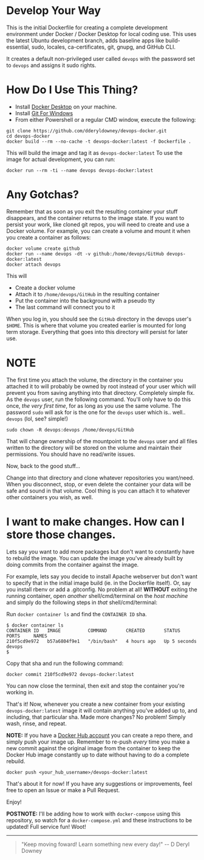 # Develop Your Way
This is the initial Dockerfile for creating a complete development
environment under Docker / Docker Desktop for local coding use.
This uses the latest Ubuntu development branch, adds baseline apps
like build-essential, sudo, locales, ca-certificates, git, gnupg, and GitHub CLI.

It creates a default non-privileged user called `devops` with the
password set to `devops` and assigns it sudo rights.

# How Do I Use This Thing?

- Install [Docker Desktop](https://www.docker.com/products/docker-desktop/) on your machine.
- Install [Git For Windows](https://git-scm.com/download/win)
- From either Powershell or a regular CMD window, execute the following:

```
git clone https://github.com/dderyldowney/devops-docker.git
cd devops-docker
docker build --rm --no-cache -t devops-docker:latest -f Dockerfile .
```

This will build the image and tag it as `devops-docker:latest`
To use the image for actual development, you can run:

```
docker run --rm -ti --name devops devops-docker:latest
```

# Any Gotchas?
Remember that as soon as you exit the resulting container your stuff disappears, and the
container returns to the image state. If you want to persist your work, like cloned git repos,
you will need to create and use a Docker volume. For example, you can create a volume and mount
it when you create a container as follows:

```
docker volume create github
docker run --name devops -dt -v github:/home/devops/GitHub devops-docker:latest
docker attach devops
```
This will
  - Create a docker volume
  - Attach it to `/home/devops/GitHub` in the resulting container
  - Put the container into the background with a pseudo tty
  - The last command will connect you to it

When you log in, you should see the `GitHub` directory in the devops user's `$HOME`.
This is where that volume you created earlier is mounted for long term storage.
Everything that goes into this directory will persist for later use.

# NOTE
The first time you attach the volume, the directory in the container you attached it to
will probably be owned by root instead of your user which will prevent you from saving anything
into that directory. Completely simple fix. As the `devops` user, run the following command.
You'll only have to do this once, _the very first time_, for as long as you use the same volume. 
The password `sudo` will ask for is the one for the `devops` user which is.. well.. `devops` 
(lol, see? simple!)

```
sudo chown -R devops:devops /home/devops/GitHub
```

That will change ownership of the mountpoint to the `devops` user and all files written to the directory
will be stored on the volume and maintain their permissions. You should have no read/write issues.

Now, back to the good stuff...

Change into that directory and clone whatever repositories you want/need.
When you disconnect, stop, or even delete the container your data will be safe and sound
in that volume. Cool thing is you can attach it to whatever other containers you wish, as well.

# I want to make changes. How can I store those changes.
Lets say you want to add more packages but don't want to constantly have to rebuild the image.
You can update the image you've already built by doing commits from the container against the image.

For example, lets say you decide to install Apache webserver but don't want to specify that in the 
initial image build (ie. in the Dockerfile itself). Or, say you install rbenv or add a .gitconfig. 
No problem at all! **WITHOUT** exiting the running container, open _another_ shell/cmd/terminal on 
the _host machine_ and simply do the following steps in _that_ shell/cmd/terminal:

Run `docker container ls` and find the `CONTAINER ID` sha.

```
$ docker container ls
CONTAINER ID   IMAGE          COMMAND       CREATED       STATUS         PORTS     NAMES
210f5cd9e972   b57a6804f9e1   "/bin/bash"   4 hours ago   Up 5 seconds             devops
$
```

Copy that sha and run the following command:

```
docker commit 210f5cd9e972 devops-docker:latest
```

You can now close the terminal, then exit and stop the container you're working in.

That's it! Now, whenever you create a new container from your existing `devops-docker:latest` image
it will contain anything you've added up to, and including, that particular sha.
Made more changes? No problem! Simply wash, rinse, and repeat.

**NOTE:** If you have a [Docker Hub account](https://hub.docker.com) you can create a repo there, and simply push
your image up. Remember to re-push _every_ time you make a new commit against the original image from the container
to keep the Docker Hub image constantly up to date without having to do a complete rebuild.

```
docker push <your_hub_username>/devops-docker:latest
```

That's about it for now! If you have any suggestions or improvements, feel free to open an Issue or make a Pull Request.

Enjoy!

**POSTNOTE:** I'll be adding how to work with `docker-compose` using this repository, so watch for a `docker-compose.yml`
and these instructions to be updated! Full service fun! Woot!

---

> "Keep moving foward! Learn something new every day!" -- D Deryl Downey
